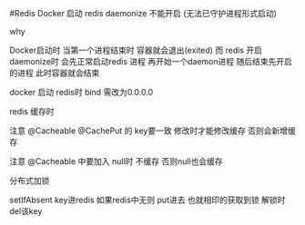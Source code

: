 #Redis
Docker 启动 redis daemonize 不能开启 (无法已守护进程形式启动)

why

Docker启动时 当第一个进程结束时 容器就会退出(exited)
而 redis 开启 daemonize时 会先正常启动redis 进程 再开始一个daemon进程 随后结束先开启的进程 此时容器就会结束

docker 启动 redis时 bind 需改为0.0.0.0

redis 缓存时

注意 @Cacheable @CachePut 的 key要一致 修改时才能修改缓存 否则会新增缓存

注意 @Cacheable 中要加入 null时 不缓存 否则null也会缓存

分布式加锁

setIfAbsent key进redis 如果redis中无则 put进去 也就相印的获取到锁 解锁时 del该key